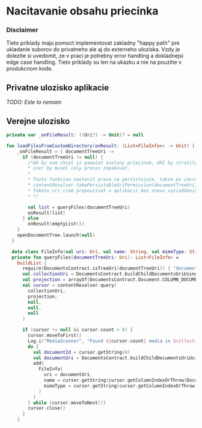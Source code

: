 # Nacitavanie obsahu priecinka
### Disclaimer
Tieto priklady maju pomoct implementovat zakladny "happy path" pre ukladanie suborov do privatneho ale aj do externeho uloziska. Vzdy je dolezite si uvedomit, ze v praci je potrebny error handling a dokladnejsi edge case handling. Tieto priklady su len na ukazku a nie na pouzitie v produkcnom kode.

## Privatne ulozisko aplikacie
_TODO: Este to nemam_

## Verejne ulozisko
```kotlin
private var _onFileResult: ((Uri?) -> Unit)? = null

fun loadFilesFromCustomDirectory(onResult: (List<FileInfo>) -> Unit) {
    _onFileResult = { documentTreeUri ->
      if (documentTreeUri != null) {
        /*Ak by som chcel si pamatat zvoleny priecinok, URI by stratilo read a write prava po zavreti aplikacie,
        * user by musel cely proces zopakovat.
        *
        * Touto funkciou nastavit prava na persistujuce, takze po zavreti aplikacie, prava nezmiznu.
        * contentResolver.takePersistableUriPermission(documentTreeUri, Intent.FLAG_GRANT_READ_URI_PERMISSION or Intent.FLAG_GRANT_WRITE_URI_PERMISSION)
        * Taketo uri viem prepouzivat v aplikacii bez znovu vyziaddania prav.
        * */

        val list = queryFiles(documentTreeUri)
        onResult(list)
      } else
        onResult(emptyList())
    }
    openDocumentTree.launch(null)
  }

  data class FileInfo(val uri: Uri, val name: String, val mimeType: String)
  private fun queryFiles(documentTreeUri: Uri): List<FileInfo> =
    buildList {
      require(DocumentsContract.isTreeUri(documentTreeUri)) { "documentTreeUri must be a DocumentTree uri" }
      val collectionUri = DocumentsContract.buildChildDocumentsUriUsingTree(documentTreeUri, DocumentsContract.getTreeDocumentId(documentTreeUri))
      val projection = arrayOf(DocumentsContract.Document.COLUMN_DOCUMENT_ID, DocumentsContract.Document.COLUMN_DISPLAY_NAME, DocumentsContract.Document.COLUMN_MIME_TYPE)
      val cursor = contentResolver.query(
        collectionUri,
        projection,
        null,
        null,
        null
      )

      if (cursor != null && cursor.count > 0) {
        cursor.moveToFirst()
        Log.i("MediaScanner", "Found ${cursor.count} media in $collectionUri")
        do {
          val documentId = cursor.getString(0)
          val documentUri = DocumentsContract.buildChildDocumentsUriUsingTree(collectionUri, documentId)
          add(
            FileInfo(
              uri = documentUri,
              name = cursor.getString(cursor.getColumnIndexOrThrow(DocumentsContract.Document.COLUMN_DISPLAY_NAME)),
              mimeType = cursor.getString(cursor.getColumnIndexOrThrow(DocumentsContract.Document.COLUMN_MIME_TYPE))
            )
          )
        } while (cursor.moveToNext())
        cursor.close()
      }
    }
```
